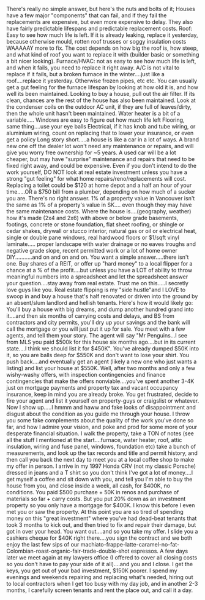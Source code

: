 There's really no simple answer, but here's the nuts and bolts of it;
Houses have a few major "components" that can fail, and if they fail the replacements are expensive, but even more expensive to delay.
They also have fairly predictable lifespans and predictable replacement costs.
Roof: Easy to see how much life is left. If it is already leaking, replace it yesterday, because otherwise mould, rotten roof trusses or soggy insulation costs WAAAAAY more to fix. The cost depends on how big the roof is, how steep, and what kind of roof you want to replace it with (builder basic or something a bit nicer looking).
Furnace/HVAC: not as easy to see how much life is left, and when it fails, you need to replace it right away. A/C is not vital to replace if it fails, but a broken furnace in the winter....just like a roof....replace it yesterday. Otherwise frozen pipes, etc etc. You can usually get a gut feeling for the furnace lifespan by looking at how old it is, and how well its been maintained. Looking to buy a house, pull out the air filter. If its clean, chances are the rest of the house has also been maintained. Look at the condenser coils on the outdoor AC unit, if they are full of leaves/dirty, then the whole unit hasn't been maintained.
Water heater is a bit of a variable.....
Windows are easy to figure out how much life left
Flooring, same thing....use your eye balls
Electrical, if it has knob and tube wiring, or aluminium wiring, count on replacing that to lower your insurance, or even get a policy
Long story short.....a house is like a car in a lot of ways. A brand new one off the dealer lot won't need any maintenance or repairs, and will give you worry free ownership for ~5 years.
A used car will be a lot cheaper, but may have "surprise" maintenance and repairs that need to be fixed right away, and could be expensive.
Even if you don't intend to do the work yourself, DO NOT look at real estate investment unless you have a strong "gut feeling" for what home repairs/reno/replacements will cost.
Replacing a toilet could be $120 at home depot and a half an hour of your time.....OR a $750 bill from a plumber, depending on how much of a sucker you are. There's no right answer. 1% of a property value in Vancouver isn't the same as 1% of a property's value in SK.... even though they may have the same maintenance costs.
Where the house is....(geography, weather) how it's made (2x4 and 2x6) with above or below grade basements, footings, concrete or stone foundation, flat sheet roofing, or shingle or cedar shakes, drywall or stucco interior, natural gas or oil or electrical heat, single or double pane windows, real hardwood floors or $1/sqft vinyl laminate..... proper landscape with water drainage or no eaves troughs and negative grade slope, recent permitted work or a lot of home owner DIY...........and on and on and on.
You want a simple answer.....there isn't one.
Buy shares of a REIT, or offer up "hard money" to a local flipper for a chance at a % of the profit....but unless you have a LOT of ability to throw meaningful numbers into a spreadsheet and let the spreadsheet answer your question....stay away from real estate.
Trust me on this.....I secretly love guys like you. Real estate flipping is my "side hustle"and I LOVE to swoop in and buy a house that's half renovated or driven into the ground by an absent/slum landlord and hellish tenants.
Here's how it would likely go:
You'll buy a house with big dreams, and dump another hundred grand into it....and then six months of carrying costs and delays, and BS from contractors and city permits, you'll dry up your savings and the bank will call the mortgage or you will just put it up for sale. You meet with a few agents, and tell them your story. The agent will say "Mr Penguins...I see from MLS you paid $500k for this house six months ago....but in its current state....I think we should list it for $450K". You've already dumped $50K into it, so you are balls deep for $550K and don't want to lose your shirt. You push back....and eventually get an agent (likely a new one who just wants a listing) and list your house at $550K. Well, after two months and only a few wishy-washy offers, with inspection contingencies and finance contingencies that make the offers nonviable....you've spent another 3-4K just on mortgage payments and property tax and vacant occupancy insurance, keep in mind you are already broke.
You get frustrated, decide to fire your agent and list it yourself on property-guys or craigslist or whatever.
Now I show up.....I hmmm and haww and fake looks of disappointment and disgust about the condition as you guide me through your house. I throw you some fake complements about the quality of the work you've done so far, and how I admire your vision, and poke and prod for some more of your desperate financial situation.
I walk the property, take a TON of notes (see all the stuff I mentioned at the start....furnace, water heater, roof, attic insulation, wiring and fuse panel, windows, foundation etc) take a bunch of measurements, and look up the tax records and title and permit history, and then call you back the next day to meet you at a local coffee shop to make my offer in person.
I arrive in my 1997 Honda CRV (not my classic Porsche) dressed in jeans and a T shirt so you don't think I've got a lot of money....I get myself a coffee and sit down with you, and tell you I'm able to buy the house from you, and close inside a week, all cash, for $400K, no conditions.
You paid $500 purchase + 50K in renos and purchase of materials so far + carry costs. But you put 20% down as an investment property so you only have a mortgage for $400K. I know this before I even met you or saw the property. At this point you are so tired of spending money on this "great investment" where you've had dead-beat tenants that took 3 months to kick out, and then tried to fix and repair their damage, but got in over your head.
You want out....and so you take my offer. I slide you a cashiers cheque for $40K right there....you sign the contract and we both enjoy the last few sips of our machiato-frappe-latte-caramel-no-fat-Colombian-roast-organic-fair-trade-double-shot espressos.
A few days later we meet again at my lawyers office (I offered to cover all closing costs so you don't have to pay your side of it all)....and you and I close. I get the keys, you get out of your bad investment, $150K poorer.
I spend my evenings and weekends repairing and replacing what's needed, hiring out to local contractors when I get too busy with my day job, and in another 2-3 months, I carefully screen tenants and rent the place out, and call it a day.
